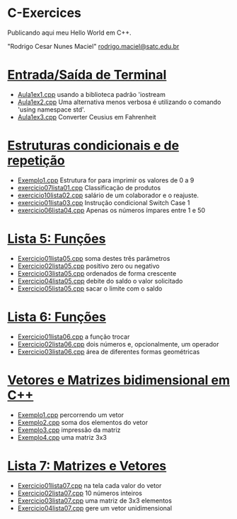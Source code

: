 # C-Exercices
Publicando aqui meu Hello World em C++.

"Rodrigo Cesar Nunes Maciel" <rodrigo.maciel@satc.edu.br>

# [Entrada/Saída de Terminal](https://github.com/hqnicolas/C-Exercices/tree/main/aula1) 
- [Aula1ex1.cpp](https://github.com/hqnicolas/C-Exercices/blob/main/aula1/aula1ex1.cpp) usando a biblioteca padrão 'iostream
- [Aula1ex2.cpp](https://github.com/hqnicolas/C-Exercices/blob/main/aula1/aula1ex2.cpp) Uma alternativa menos verbosa é utilizando o comando 'using namespace std'.
- [Aula1ex3.cpp](https://github.com/hqnicolas/C-Exercices/blob/main/aula1/aula1ex3.cpp) Converter Ceusius em Fahrenheit
# [Estruturas condicionais e de repetição](https://github.com/hqnicolas/C-Exercices/tree/main/aula2)
- [Exemplo1.cpp](https://github.com/hqnicolas/C-Exercices/blob/main/aula2/exemplo1/main.cpp) Estrutura for para imprimir os valores de 0 a 9
- [exercicio07lista01.cpp](https://github.com/hqnicolas/C-Exercices/blob/main/aula2/exercicio07lista01/main.cpp) Classificação de produtos
- [exercicio10lista02.cpp](https://github.com/hqnicolas/C-Exercices/tree/main/aula2/exercicio10lista02) salário de um colaborador e o reajuste.
- [exercicio01lista03.cpp](https://github.com/hqnicolas/C-Exercices/blob/main/aula2/exercicio01lista03/main.cpp) Instrução condicional Switch Case 1
- [exercicio06lista04.cpp](https://github.com/hqnicolas/C-Exercices/blob/main/aula2/exercicio06lista04/main.cpp) Apenas os números ímpares entre 1 e 50
# [Lista 5: Funções](https://github.com/hqnicolas/C-Exercices/blob/main/Listas/Lista%20de%20Exerc%C3%ADcios%2005.pdf)
- [Exercicio01lista05.cpp](https://github.com/hqnicolas/C-Exercices/blob/main/Listas/Lista5/exercicio1/main.cpp) soma destes três parâmetros
- [Exercicio02lista05.cpp](https://github.com/hqnicolas/C-Exercices/blob/main/Listas/Lista5/exercicio2/main.cpp) positivo zero ou negativo
- [Exercicio03lista05.cpp](https://github.com/hqnicolas/C-Exercices/blob/main/Listas/Lista5/exercicio3/main.cpp) ordenados de forma crescente
- [Exercicio04lista05.cpp](https://github.com/hqnicolas/C-Exercices/blob/main/Listas/Lista5/exercicio4/main.cpp) debite do saldo o valor solicitado
- [Exercicio05lista05.cpp](https://github.com/hqnicolas/C-Exercices/blob/main/Listas/Lista5/exercicio5/main.cpp) sacar o limite com o saldo
# [Lista 6: Funções](https://github.com/hqnicolas/C-Exercices/blob/main/Listas/Lista%20de%20Exerc%C3%ADcios%2006.pdf)
- [Exercicio01lista06.cpp](https://github.com/hqnicolas/C-Exercices/blob/main/Listas/Lista6/exercicio1/main.cpp) a função trocar
- [Exercicio02lista06.cpp](https://github.com/hqnicolas/C-Exercices/blob/main/Listas/Lista6/exercicio2/main.cpp) dois números e, opcionalmente, um operador
- [Exercicio03lista06.cpp](https://github.com/hqnicolas/C-Exercices/blob/main/Listas/Lista6/exercicio3/main.cpp) área de diferentes formas geométricas
# [Vetores e Matrizes bidimensional em C++](https://github.com/hqnicolas/C-Exercices/tree/main/aula3)
- [Exemplo1.cpp](https://github.com/hqnicolas/C-Exercices/blob/main/aula3/exemplo01/main.cpp) percorrendo um vetor 
- [Exemplo2.cpp](https://github.com/hqnicolas/C-Exercices/blob/main/aula3/exemplo02/main.cpp) soma dos elementos do vetor
- [Exemplo3.cpp](https://github.com/hqnicolas/C-Exercices/blob/main/aula3/exemplo03/main.cpp) impressão da matriz
- [Exemplo4.cpp](https://github.com/hqnicolas/C-Exercices/blob/main/aula3/exemplo04/main.cpp) uma matriz 3x3
# [Lista 7: Matrizes e Vetores](https://github.com/hqnicolas/C-Exercices/blob/main/Listas/Lista%20de%20Exerc%C3%ADcios%2007.pdf)
- [Exercicio01lista07.cpp](https://github.com/hqnicolas/C-Exercices/blob/main/Listas/Lista7/ex01lista07/main.cpp) na tela cada valor do vetor
- [Exercicio02lista07.cpp](https://github.com/hqnicolas/C-Exercices/blob/main/Listas/Lista7/ex02lista07/main.cpp) 10 números inteiros
- [Exercicio03lista07.cpp](https://github.com/hqnicolas/C-Exercices/blob/main/Listas/Lista7/ex03lista07/main.cpp) uma matriz de 3x3 elementos
- [Exercicio04lista07.cpp](https://github.com/hqnicolas/C-Exercices/blob/main/Listas/Lista7/ex04lista07/main.cpp) gere um vetor unidimensional
